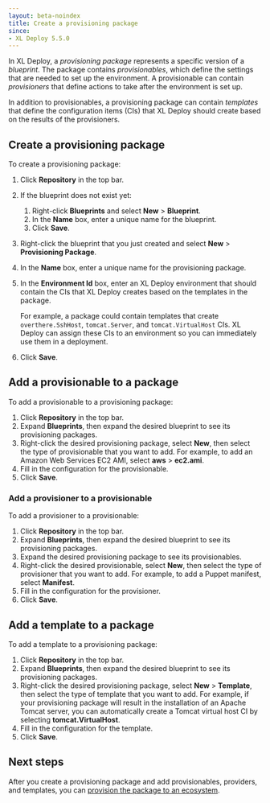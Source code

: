 ```yaml
---
layout: beta-noindex
title: Create a provisioning package
since:
- XL Deploy 5.5.0
---
```


In XL Deploy, a *provisioning package* represents a specific version of a *blueprint*. The package contains *provisionables*, which define the settings that are needed to set up the environment. A provisionable can contain *provisioners* that define actions to take after the environment is set up.

In addition to provisionables, a provisioning package can contain *templates* that define the configuration items (CIs) that XL Deploy should create based on the results of the provisioners.

## Create a provisioning package

To create a provisioning package:

1. Click **Repository** in the top bar.
1. If the blueprint does not exist yet:
    1. Right-click **Blueprints** and select **New** > **Blueprint**.
    1. In the **Name** box, enter a unique name for the blueprint.
    1. Click **Save**.
1. Right-click the blueprint that you just created and select **New** > **Provisioning Package**.
1. In the **Name** box, enter a unique name for the provisioning package.
1. In the **Environment Id** box, enter an XL Deploy environment that should contain the CIs that XL Deploy creates based on the templates in the package.

    For example, a package could contain templates that create `overthere.SshHost`, `tomcat.Server`, and `tomcat.VirtualHost` CIs. XL Deploy can assign these CIs to an environment so you can immediately use them in a deployment.

1. Click **Save**.

## Add a provisionable to a package

To add a provisionable to a provisioning package:

1. Click **Repository** in the top bar.
1. Expand **Blueprints**, then expand the desired blueprint to see its provisioning packages.
1. Right-click the desired provisioning package, select **New**, then select the type of provisionable that you want to add. For example, to add an Amazon Web Services EC2 AMI, select **aws** > **ec2.ami**.
1. Fill in the configuration for the provisionable.
1. Click **Save**.

### Add a provisioner to a provisionable

To add a provisioner to a provisionable:

1. Click **Repository** in the top bar.
1. Expand **Blueprints**, then expand the desired blueprint to see its provisioning packages.
1. Expand the desired provisioning package to see its provisionables.
1. Right-click the desired provisionable, select **New**, then select the type of provisioner that you want to add. For example, to add a Puppet manifest, select **Manifest**.
1. Fill in the configuration for the provisioner.
1. Click **Save**.

## Add a template to a package

To add a template to a provisioning package:

1. Click **Repository** in the top bar.
1. Expand **Blueprints**, then expand the desired blueprint to see its provisioning packages.
1. Right-click the desired provisioning package, select **New** > **Template**, then select the type of template that you want to add. For example, if your provisioning package will result in the installation of an Apache Tomcat server, you can automatically create a Tomcat virtual host CI by selecting **tomcat.VirtualHost**.
1. Fill in the configuration for the template.
1. Click **Save**.

## Next steps

After you create a provisioning package and add provisionables, providers, and templates, you can [provision the package to an ecosystem](/xl-deploy/how-to/provision-a-package-to-an-ecosystem.html).
